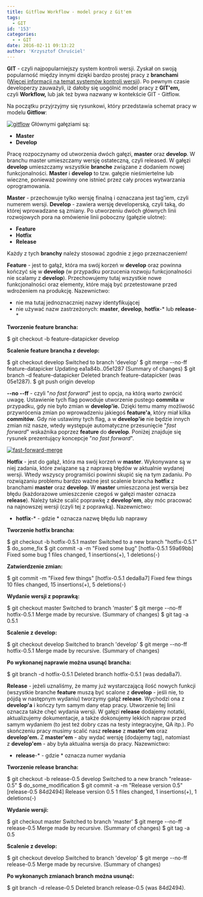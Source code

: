 ```yaml
---
title: Gitflow Workflow - model pracy z Git'em
tags:
  - GIT
id: '153'
categories:
  - - GIT
date: 2016-02-11 09:13:22
author: 'Krzysztof Chruściel'
---
```


**GIT** - czyli najpopularniejszy system kontroli wersji. Zyskał on swoją popularność między innymi dzięki bardzo prostej pracy z **branchami** ([Więcej informacji na temat systemów kontroli wersji](http://codecouple.pl/2016/02/05/system-kontroli-wersji-opis-oraz-definicje/)). Po pewnym czasie developerzy zauważyli, iż dałoby się uogólnić model pracy z **GIT'em,** czyli **Workflow,** lub jak też bywa nazwany w kontekście GIT - Gitflow.
<!-- more -->
Na początku przyjrzyjmy się rysunkowi, który przedstawia schemat pracy w modelu **Gitflow**:

[![gitflow](http://codecouple.pl/wp-content/uploads/2016/02/gitflow.png)](http://codecouple.pl/wp-content/uploads/2016/02/gitflow.png) Głównymi gałęziami są:

*   **Master**
*   **Develop**

Pracę rozpoczynamy od utworzenia dwóch gałęzi, **master** oraz **develop**. W branchu master umieszczamy wersję ostateczną, czyli released. W gałęzi **develop** umieszczamy wszystkie **branche** związane z dodaniem nowej funkcjonalności. **Master** i **develop** to tzw. gałęzie nieśmiertelne lub wieczne, ponieważ powinny one istnieć przez cały proces wytwarzania oprogramowania.

**Master** - przechowuje tylko wersję finalną i oznaczana jest tag'iem, czyli numerem wersji. **Develop** - zawiera wersję developerską, czyli taką, do której wprowadzane są zmiany. Po utworzeniu dwóch głównych linii rozwojowych pora na omówienie linii poboczny (gałęzie ulotne):

*   **Feature**
*   **Hotfix**
*   **Release**

Każdy z tych **branchy** należy stosować zgodnie z jego przeznaczeniem!

**Feature** - jest to gałąź, która ma swój korzeń w **develop** oraz powinna kończyć się w **develop** (w przypadku porzucenia rozwoju funkcjonalności nie scalamy z **develop**). Przechowujemy tutaj wszystkie nowe funkcjonalności oraz elementy, które mają być przetestowane przed wdrożeniem na produkcję. Nazewnictwo:

*   nie ma tutaj jednoznaczniej nazwy identyfikującej
*   nie używać nazw zastrzeżonych: **master**, **develop**, **hotfix**\-\* lub **release**\-\*

**Tworzenie feature brancha:**

$ git checkout -b feature-datapicker develop

**Scalenie feature brancha z develop:**

$ git checkout develop
Switched to branch 'develop' 
$ git merge --no-ff feature-datapicker
Updating ea1a84b..05e1287
(Summary of changes) 
$ git branch -d feature-datapicker
Deleted branch feature-datapicker (was 05e1287). 
$ git push origin develop

**\--no --ff** - czyli "_no_ _fast forward_" jest to opcja, na którą warto zwrócić uwagę. Ustawienie tych flag powoduje utworzenie pustego **commita** w przypadku, gdy nie było zmian w **develop'ie.** Dzięki temu mamy możliwość przywrócenia zmian po wprowadzeniu jakiegoś **feature'a**, który miał kilka **commitów**. Gdy nie ustawimy tych flag, a w **develop'ie** nie będzie innych zmian niż nasze, wtedy występuje automatyczne przesunięcie "_fast_ _forward_" wskaźnika poprzez **feature** do **develop**. Poniżej znajduje się rysunek prezentujący koncepcje "_no_ _fast forward_".

[![fast-forward-merge](http://codecouple.pl/wp-content/uploads/2016/02/fast-forward-merge.jpg)](http://codecouple.pl/wp-content/uploads/2016/02/fast-forward-merge.jpg)

**Hotfix** - jest do gałąź, która ma swój korzeń w **master**. Wykonywane są w niej zadania, które związane są z naprawą błędów w aktualnie wydanej wersji. Wtedy wszyscy programiści powinni skupić się na tym zadaniu. Po rozwiązaniu problemu bardzo ważne jest scalenie brancha **hotfix** z branchami **master** oraz **develop**. W **master** umieszczona jest wersja bez błędu (każdorazowe umieszczenie czegoś w gałęzi master oznacza **release**). Należy także scalić poprawkę z **develop'em**, aby móc pracować na najnowszej wersji (czyli tej z poprawką). Nazewnictwo:

*   **hotfix**\-\* - gdzie \* oznacza nazwę błędu lub naprawy

**Tworzenie hotfix brancha:**

$ git checkout -b hotfix-0.5.1 master
Switched to a new branch "hotfix-0.5.1" 
$ do\_some\_fix
$ git commit -a -m "Fixed some bug"
\[hotfix-0.5.1 59a69bb\] Fixed some bug
1 files changed, 1 insertions(+), 1 deletions(-)

**Zatwierdzenie zmian:**

$ git commit -m "Fixed few things"
\[hotfix-0.5.1 deda8a7\] Fixed few things
10 files changed, 15 insertions(+), 5 deletions(-)

**Wydanie wersji z poprawką:**

$ git checkout master
Switched to branch 'master' 
$ git merge --no-ff hotfix-0.5.1
Merge made by recursive.
(Summary of changes) 
$ git tag -a 0.5.1

**Scalenie z develop:**

$ git checkout develop
Switched to branch 'develop' 
$ git merge --no-ff hotfix-0.5.1
Merge made by recursive.
(Summary of changes)

**Po wykonanej naprawie można usunąć brancha:**

$ git branch -d hotfix-0.5.1
Deleted branch hotfix-0.5.1 (was deda8a7).

**Release** - jeżeli uznaliśmy, że mamy już wystarczającą ilość nowych funkcji (wszystkie branche **feature** muszą być scalone z **develop** \- jeśli nie, to pójdą w następnym wydaniu) tworzymy gałąź **release**. Wychodzi ona z **develop'a** i kończy tym samym dany etap pracy. Utworzenie tej linii oznacza także chęć wydania wersji. W gałęzi **release** dodajemy notatki, aktualizujemy dokumentacje, a także dokonujemy lekkich napraw przed samym wydaniem (to jest też dobry czas na testy integracyjne, QA itp.). Po skończeniu pracy musimy scalić nasz **release** z **master'em** oraz **develop'em.** Z **master'em** \- aby wydać wersję (dodajemy tag), natomiast z **develop'em** \- aby była aktualna wersja do pracy. Nazewnictwo:

*   **release**\-\* - gdzie \* oznacza numer wydania

**Tworzenie release brancha:**

$ git checkout -b release-0.5 develop
Switched to a new branch "release-0.5" 
$ do\_some\_modification
$ git commit -a -m "Release version 0.5" 
\[release-0.5 84d2494\] Release version 0.5
1 files changed, 1 insertions(+), 1 deletions(-)

**Wydanie wersji:**

$ git checkout master
Switched to branch 'master' 
$ git merge --no-ff release-0.5
Merge made by recursive.
(Summary of changes) 
$ git tag -a 0.5

**Scalenie z develop:**

$ git checkout develop
Switched to branch 'develop' 
$ git merge --no-ff release-0.5
Merge made by recursive.
(Summary of changes)

**Po wykonanych zmianach branch można usunąć:**

$ git branch -d release-0.5
Deleted branch release-0.5 (was 84d2494).